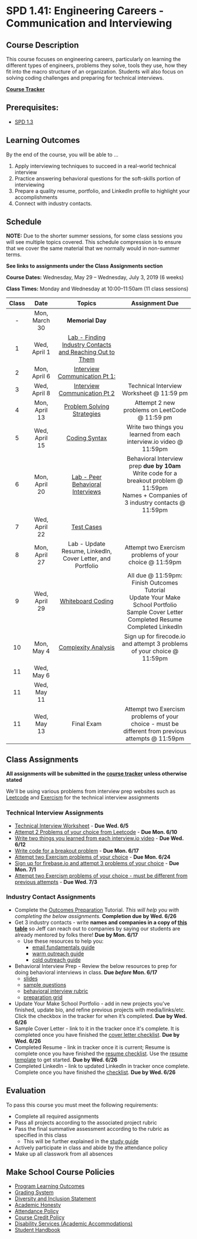 # SPD 1.41: Engineering Careers - Communication and Interviewing

## Course Description

This course focuses on engineering careers, particularly on learning the different types of engineers, problems they solve, tools they use, how they fit into the macro structure of an organization. Students will also focus on solving coding challenges and preparing for technical interviews.

**[Course Tracker](http://make.sc/trackspd1.01)**

## Prerequisites:  

- [SPD 1.3](https://github.com/Make-School-Courses/SPD-1.3-Team-Software-Project)

## Learning Outcomes

By the end of the course, you will be able to ...

1. Apply interviewing techniques to succeed in a real-world technical interview
1. Practice answering behavioral questions for the soft-skills portion of interviewing
1. Prepare a quality resume, portfolio, and LinkedIn profile to highlight your accomplishments
1. Connect with industry contacts.

## Schedule

**NOTE:** Due to the shorter summer sessions, for some class sessions you will see multiple topics covered. This schedule compression is to ensure that we cover the same material that we normally would in non-summer terms.

**See links to assignments under the Class Assignments section**

**Course Dates:** Wednesday, May 29 – Wednesday, July 3, 2019 (6 weeks)

**Class Times:** Monday and Wednesday at 10:00–11:50am (11 class sessions)

| Class |          Date          |                 Topics                  |        Assignment Due         |
|:-----:|:----------------------:|:---------------------------------------:|:-----------------------------:|
|  - |  Mon, March 30              | **Memorial Day** |
|  1 |  Wed, April 1            | [Lab - Finding Industry Contacts and Reaching Out to Them](https://docs.google.com/presentation/d/1DtgX3AjIbCiD1lsjMncHWv-9dI63oVCXJyNNYh1lOIA/edit?usp=sharing) |
|  2 |  Mon, April 6             | [Interview Communication Pt 1:](https://docs.google.com/presentation/d/1qBL_ySjDahIzPG-3mtFGY_qP_dLqhhub5YPZp0V9RxY/edit?usp=sharing) |
|  3 |  Wed, April 8             | [Interview Communication Pt 2](https://docs.google.com/presentation/d/1LkIajE8xTbP8BUkm_hKuvgILUutacoL5ne_kcuJ2sVk/edit?usp=sharing) | Technical Interview Worksheet @ 11:59 pm |
|  4 |  Mon, April 13             | [Problem Solving Strategies](https://docs.google.com/presentation/d/10QktdpcIb2veHfELkI_JfE3fWqNwk2laJbmjeknlSPw/edit?usp=sharing) | Attempt 2 new problems on LeetCode @ 11:59 pm |
|  5 |  Wed, April 15             | [Coding Syntax](https://docs.google.com/presentation/d/1vRFEyDCrktTXpN6N8KPltIfXnFtk6HYaSBXu6PjRFIw/edit?usp=sharing) | Write two things you learned from each interview.io video @ 11:59pm |
|  6 |  Mon, April 20             | [Lab - Peer Behavioral Interviews](https://docs.google.com/presentation/d/1HGJBpWhVAyTpbfN2xylmBvndeNkCrGWdppkuiRgeZ9A/edit?usp=sharing) | Behavioral Interview prep **due by 10am** <br> Write code for a breakout problem @ 11:59pm <br> Names + Companies of 3 industry contacts @ 11:59pm
|  7 |  Wed, April 22             | [Test Cases](https://docs.google.com/presentation/d/1zNb6jqB9NHmvlRY_cSyUqJA4gsHXg-IjfM1g0WmoPgs/edit?usp=sharing) |
|  8 |  Mon, April 27             | Lab - Update Resume, LinkedIn, Cover Letter, and Portfolio | Attempt two Exercism problems of your choice @ 11:59pm |
| 9 |  Wed, April 29              | [Whiteboard Coding](https://docs.google.com/presentation/d/1Kf6lToDlntg-rlIePyz9torvt4fhlNSfzJuMvUW7DkE/edit?usp=sharing) | All due @ 11:59pm: <br> Finish Outcomes Tutorial <br> Update Your Make School Portfolio <br> Sample Cover Letter <br> Completed Resume <br> Completed LinkedIn |
| 10 |  Mon, May 4              | [Complexity Analysis](https://docs.google.com/presentation/d/1TyfA1m2Sd7XEMrWoHYK5PxvjoJ1KXKaN3ausi69MtHY/edit?usp=sharing) |  Sign up for firecode.io and attempt 3 problems of your choice @ 11:59pm |
| 11 |  Wed, May 6              |  | |
| 11 |  Wed, May 11              |  | |
| 11 |  Wed, May 13              | Final Exam | Attempt two Exercism problems of your choice - must be different from previous attempts @ 11:59pm |


## Class Assignments

**All assignments will be submitted in the [course tracker](https://docs.google.com/spreadsheets/d/1WQDH6MuIryzrTqqCbSGs_3QYN1SoflGx64JNEz1fkGo/edit#gid=977526212) unless otherwise stated**

We'll be using various problems from interview prep websites such as [Leetcode](https://leetcode.com/) and [Exercism](https://exercism.io/) for the technical interview assignments

### Technical Interview Assignments

- [Technical Interview Worksheet](https://docs.google.com/presentation/d/1qBL_ySjDahIzPG-3mtFGY_qP_dLqhhub5YPZp0V9RxY/edit#slide=id.g56c26a8b8e_0_0) - **Due Wed. 6/5**
- [Attempt 2 Problems of your choice from Leetcode](https://docs.google.com/presentation/d/1LkIajE8xTbP8BUkm_hKuvgILUutacoL5ne_kcuJ2sVk/edit#slide=id.g56adfcb699_1_0) - **Due Mon. 6/10**
- [Write two things you learned from each interview.io video](https://docs.google.com/presentation/d/10QktdpcIb2veHfELkI_JfE3fWqNwk2laJbmjeknlSPw/edit#slide=id.g58da2ed25b_0_0) - **Due Wed. 6/12**
- [Write code for a breakout problem](https://docs.google.com/presentation/d/1vRFEyDCrktTXpN6N8KPltIfXnFtk6HYaSBXu6PjRFIw/edit#slide=id.g58da2ed25f_0_0) - **Due Mon. 6/17**
- [Attempt two Exercism problems of your choice](https://docs.google.com/presentation/d/1zNb6jqB9NHmvlRY_cSyUqJA4gsHXg-IjfM1g0WmoPgs/edit#slide=id.g58d3d40430_0_214) - **Due Mon. 6/24**
- [Sign up for firebase.io and attempt 3 problems of your choice](https://docs.google.com/presentation/d/1Kf6lToDlntg-rlIePyz9torvt4fhlNSfzJuMvUW7DkE/edit#slide=id.g58da2ed2c7_0_0) - **Due Mon. 7/1**
- [Attempt two Exercism problems of your choice - must be different from previous attempts](https://docs.google.com/presentation/d/1TyfA1m2Sd7XEMrWoHYK5PxvjoJ1KXKaN3ausi69MtHY/edit#slide=id.g56ca828110_0_87) - **Due Wed. 7/3**

### Industry Contact Assignments

- Complete the [Outcomes Preparation](https://www.makeschool.com/academy/track/outcomes-preparation-2n8) Tutorial. _This will help you with completing the below assignments._ **Completion due by Wed. 6/26**
- Get 3 industry contacts - write **names and companies in a copy of [this table](https://docs.google.com/document/d/1xkgU-H97PNwHMBA361aEtM3yAGLnvj4Xl7diOagStTA/edit)** so Jeff can reach out to companies by saying our students are already mentored by folks there! **Due by Mon. 6/17**
    - Use these resources to help you:
        - [email fundamentals guide](https://docs.google.com/presentation/d/18TCD_bh5rBBMyT2NvWj0roGJodb8UzHyj2yaPbnkNNM/edit?usp=drive_web&ouid=102349547791146369642)
        - [warm outreach guide](https://docs.google.com/presentation/d/1g4FuBBQIBLJ30eGXD9YsDjK2PaNUnrg6a60ip0WBc6A/edit?usp=drive_web&ouid=102349547791146369642)
        - [cold outreach guide](https://docs.google.com/presentation/d/14xM4JfFusj6rPMX9awvy1I42b12G39ifJjgBrLTRqrY/edit?usp=drive_web&ouid=102349547791146369642)
- Behavioral Interview Prep - Review the below resources to prep for doing behavioral interviews in class. **Due _before_ Mon. 6/17**
    - [slides](https://drive.google.com/drive/u/1/folders/0Bx9iA8TAb2-0MlU2SWk3WWZBZW8)
    - [sample questions](https://docs.google.com/spreadsheets/d/12J8UMWIAzk8Fx8T_NjdwXRMYU_I-2pX9G5d9vaVkucY/edit#gid=0)
    - [behavioral interview rubric](https://docs.google.com/spreadsheets/d/12J8UMWIAzk8Fx8T_NjdwXRMYU_I-2pX9G5d9vaVkucY/edit#gid=0)
    - [preparation grid](https://docs.google.com/document/d/1XBsElanFD7d_sWMACcm1ybVasit5rWKsO95zJ274L5w/edit?usp=sharing)
- Update Your Make School Portfolio - add in new projects you've finished, update bio, and refine previous projects with media/links/etc. Click the checkbox in the tracker for when it’s completed. **Due by Wed. 6/26**
- Sample Cover Letter - link to it in the tracker once it's complete. It is completed once you have finished the [cover letter checklist](https://docs.google.com/document/d/1FD52I6tKofC1zpZyLWmX1BCQw5WDPkmzimvDSK_E_nM/edit#heading=h.o92llmt36ywl). **Due by Wed. 6/26**
- Completed Resume - link in tracker once it is current; Resume is complete once you have finished the [resume checklist](https://docs.google.com/document/d/1FD52I6tKofC1zpZyLWmX1BCQw5WDPkmzimvDSK_E_nM/edit#heading=h.9dw8bx66eg63). Use the [resume template](https://docs.google.com/document/d/17Uyvo4AXdrHsKYFz4w8ceRbwHC_jw73bF37x7pK08Kc/edit) to get started. **Due by Wed. 6/26**
- Completed LinkedIn - link to updated LinkedIn in tracker once complete. Complete once you have finished the [checklist](https://docs.google.com/document/d/1FD52I6tKofC1zpZyLWmX1BCQw5WDPkmzimvDSK_E_nM/edit#heading=h.gmdd0wc8bgfn). **Due by Wed. 6/26**

## Evaluation
To pass this course you must meet the following requirements:

- Complete all required assignments 
- Pass all projects according to the associated project rubric
- Pass the final summative assessment according to the rubric as specified in this class
    - This will be further explained in the [study guide](https://docs.google.com/document/d/1Y7q9TdUgX_YCjxbTFzcJUZlCd83yN3ALPUqaaw3hoPw/edit?usp=sharing)
- Actively participate in class and abide by the attendance policy
- Make up all classwork from all absences

## Make School Course Policies

- [Program Learning Outcomes](https://make.sc/program-learning-outcomes)
- [Grading System](https://make.sc/grading-system)
- [Diversity and Inclusion Statement](https://make.sc/diversity-and-inclusion-statement)
- [Academic Honesty](https://make.sc/academic-honesty-policy)
- [Attendance Policy](https://make.sc/attendance-policy)
- [Course Credit Policy](https://make.sc/course-credit-policy)
- [Disability Services (Academic Accommodations)](https://make.sc/disability-services)
- [Student Handbook](https://make.sc/student-handbook)
